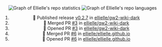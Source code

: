 <div align="center">
  <picture>
    <source srcset="https://github-readme-stats-g7hd.vercel.app/api?username=ellielle&show_icons=true&count_private=true&theme=tokyonight&bg_color=00000000&border_color=8c9094" media="(prefers-color-scheme: dark)" />
    <source srcset="https://github-readme-stats-g7hd.vercel.app/api?username=ellielle&show_icons=true&count_private=true" media="(prefers-color-scheme: no-preference)" />
    <img align="center" src="https://github-readme-stats-g7hd.vercel.app//api?username=ellielle&show_icons=true&count_private=true" alt="Graph of Ellielle's repo statistics" />
  </picture>

  <picture>
    <source srcset="https://github.com/ellielle/github-stats/blob/master/generated/languages.svg#gh-dark-mode-only" media="(prefers-color-scheme: dark)" />
    <source srcset="https://github.com/ellielle/github-stats/blob/master/generated/languages.svg#gh-light-mode-only" media="(prefers-color-scheme: no-preference)" />
    <img align="center" src="https://github-readme-stats-g7hd.vercel.app//api?username=ellielle&show_icons=true&count_private=true" alt="Graph of Ellielle's repo languages"/>
  </picture>

  <!--START_SECTION:activity-->
1. 🚀 Published release [v0.2.7](https://github.com/ellielle/gw2-wiki-dark/releases/tag/v0.2.7) in [ellielle/gw2-wiki-dark](https://github.com/ellielle/gw2-wiki-dark)
2. 🎉 Merged PR [#3](https://github.com/ellielle/gw2-wiki-dark/pull/3) in [ellielle/gw2-wiki-dark](https://github.com/ellielle/gw2-wiki-dark)
3. 💪 Opened PR [#3](https://github.com/ellielle/gw2-wiki-dark/pull/3) in [ellielle/gw2-wiki-dark](https://github.com/ellielle/gw2-wiki-dark)
4. 🎉 Merged PR [#6](https://github.com/ellielle/ellielle.github.io/pull/6) in [ellielle/ellielle.github.io](https://github.com/ellielle/ellielle.github.io)
5. 💪 Opened PR [#6](https://github.com/ellielle/ellielle.github.io/pull/6) in [ellielle/ellielle.github.io](https://github.com/ellielle/ellielle.github.io)
<!--END_SECTION:activity-->
</div>
